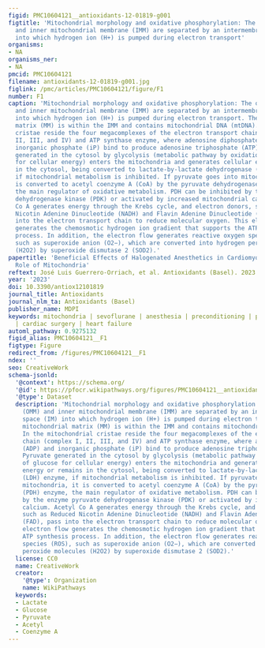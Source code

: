 ```yaml
---
figid: PMC10604121__antioxidants-12-01819-g001
figtitle: 'Mitochondrial morphology and oxidative phosphorylation: The outer (OMM)
  and inner mitochondrial membrane (IMM) are separated by an intermembrane space (IM)
  into which hydrogen ion (H+) is pumped during electron transport'
organisms:
- NA
organisms_ner:
- NA
pmcid: PMC10604121
filename: antioxidants-12-01819-g001.jpg
figlink: /pmc/articles/PMC10604121/figure/F1
number: F1
caption: 'Mitochondrial morphology and oxidative phosphorylation: The outer (OMM)
  and inner mitochondrial membrane (IMM) are separated by an intermembrane space (IM)
  into which hydrogen ion (H+) is pumped during electron transport. The mitochondrial
  matrix (MM) is within the IMM and contains mitochondrial DNA (mtDNA). In the mitochondrial
  cristae reside the four megacomplexes of the electron transport chain (complex I,
  II, III, and IV) and ATP synthase enzyme, where adenosine diphosphate (ADP) and
  inorganic phosphate (iP) bind to produce adenosine triphosphate (ATP). Pyruvate
  generated in the cytosol by glycolysis (metabolic pathway by oxidation of glucose
  for cellular energy) enters the mitochondria and generates cellular energy or remains
  in the cytosol, being converted to lactate-by-lactate dehydrogenase (LDH) enzyme,
  if mitochondrial metabolism is inhibited. If pyruvate goes into mitochondria, it
  is converted to acetyl coenzyme A (CoA) by the pyruvate dehydrogenase (PDH) enzyme,
  the main regulator of oxidative metabolism. PDH can be inhibited by the enzyme pyruvate
  dehydrogenase kinase (PDK) or activated by increased mitochondrial calcium. Acetyl
  Co A generates energy through the Krebs cycle, and electron donors, such as Reduced
  Nicotin Adenine Dinucleotide (NADH) and Flavin Adenine Dinucleotide (FAD), pass
  into the electron transport chain to reduce molecular oxygen. This electron flow
  generates the chemosmotic hydrogen ion gradient that supports the ATP synthesis
  process. In addition, the electron flow generates reactive oxygen species (ROS),
  such as superoxide anion (O2−), which are converted into hydrogen peroxide molecules
  (H2O2) by superoxide dismutase 2 (SOD2).'
papertitle: 'Beneficial Effects of Halogenated Anesthetics in Cardiomyocytes: The
  Role of Mitochondria'
reftext: José Luis Guerrero-Orriach, et al. Antioxidants (Basel). 2023 Oct;12(10):1819.
year: '2023'
doi: 10.3390/antiox12101819
journal_title: Antioxidants
journal_nlm_ta: Antioxidants (Basel)
publisher_name: MDPI
keywords: mitochondria | sevoflurane | anesthesia | preconditioning | postconditioning
  | cardiac surgery | heart failure
automl_pathway: 0.9275132
figid_alias: PMC10604121__F1
figtype: Figure
redirect_from: /figures/PMC10604121__F1
ndex: ''
seo: CreativeWork
schema-jsonld:
  '@context': https://schema.org/
  '@id': https://pfocr.wikipathways.org/figures/PMC10604121__antioxidants-12-01819-g001.html
  '@type': Dataset
  description: 'Mitochondrial morphology and oxidative phosphorylation: The outer
    (OMM) and inner mitochondrial membrane (IMM) are separated by an intermembrane
    space (IM) into which hydrogen ion (H+) is pumped during electron transport. The
    mitochondrial matrix (MM) is within the IMM and contains mitochondrial DNA (mtDNA).
    In the mitochondrial cristae reside the four megacomplexes of the electron transport
    chain (complex I, II, III, and IV) and ATP synthase enzyme, where adenosine diphosphate
    (ADP) and inorganic phosphate (iP) bind to produce adenosine triphosphate (ATP).
    Pyruvate generated in the cytosol by glycolysis (metabolic pathway by oxidation
    of glucose for cellular energy) enters the mitochondria and generates cellular
    energy or remains in the cytosol, being converted to lactate-by-lactate dehydrogenase
    (LDH) enzyme, if mitochondrial metabolism is inhibited. If pyruvate goes into
    mitochondria, it is converted to acetyl coenzyme A (CoA) by the pyruvate dehydrogenase
    (PDH) enzyme, the main regulator of oxidative metabolism. PDH can be inhibited
    by the enzyme pyruvate dehydrogenase kinase (PDK) or activated by increased mitochondrial
    calcium. Acetyl Co A generates energy through the Krebs cycle, and electron donors,
    such as Reduced Nicotin Adenine Dinucleotide (NADH) and Flavin Adenine Dinucleotide
    (FAD), pass into the electron transport chain to reduce molecular oxygen. This
    electron flow generates the chemosmotic hydrogen ion gradient that supports the
    ATP synthesis process. In addition, the electron flow generates reactive oxygen
    species (ROS), such as superoxide anion (O2−), which are converted into hydrogen
    peroxide molecules (H2O2) by superoxide dismutase 2 (SOD2).'
  license: CC0
  name: CreativeWork
  creator:
    '@type': Organization
    name: WikiPathways
  keywords:
  - Lactate
  - Glucose
  - Pyruvate
  - Acetyl
  - Coenzyme A
---
```

